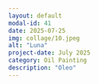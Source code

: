 ```yaml
---
layout: default
modal-id: 41
date: 2025-07-25
img: collage/10.jpeg
alt: "Luna"
project-date: July 2025
category: Oil Painting
description: "Oleo"
---
```

